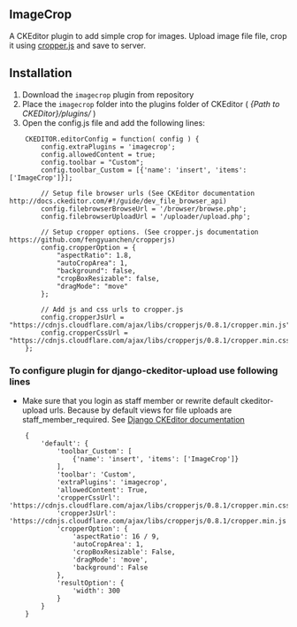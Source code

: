 ## ImageCrop

A CKEditor plugin to add simple crop for images.
Upload image file file, crop it using [cropper.js](https://fengyuanchen.github.io/cropperjs/) and save to server.

## Installation
1. Download the `imagecrop` plugin from repository
2. Place the `imagecrop` folder into the plugins folder of CKEditor ( *{Path to CKEDitor}/plugins/* )
3. Open the config.js file and add the following lines:

```
    CKEDITOR.editorConfig = function( config ) {
        config.extraPlugins = 'imagecrop';
        config.allowedContent = true;
        config.toolbar = "Custom";
        config.toolbar_Custom = [{'name': 'insert', 'items': ['ImageCrop']}];

        // Setup file browser urls (See CKEditor documentation http://docs.ckeditor.com/#!/guide/dev_file_browser_api)
        config.filebrowserBrowseUrl = '/browser/browse.php';
        config.filebrowserUploadUrl = '/uploader/upload.php';

        // Setup cropper options. (See cropper.js documentation https://github.com/fengyuanchen/cropperjs)
        config.cropperOption = {
            "aspectRatio": 1.8,
            "autoCropArea": 1,
            "background": false,
            "cropBoxResizable": false,
            "dragMode": "move"
        };

        // Add js and css urls to cropper.js
        config.cropperJsUrl = "https://cdnjs.cloudflare.com/ajax/libs/cropperjs/0.8.1/cropper.min.js";
        config.cropperCssUrl = "https://cdnjs.cloudflare.com/ajax/libs/cropperjs/0.8.1/cropper.min.css"
    };
```

### To configure plugin for django-ckeditor-upload use following lines

* Make sure that you login as staff member or rewrite default ckeditor-upload urls.
  Because by default views for file uploads are staff_member_required.
  See [Django CKEditor documentation](https://github.com/django-ckeditor/django-ckeditor)

```
    {
        'default': {
            'toolbar_Custom': [
                {'name': 'insert', 'items': ['ImageCrop']}
            ],
            'toolbar': 'Custom',
            'extraPlugins': 'imagecrop',
            'allowedContent': True,
            'cropperCssUrl': 'https://cdnjs.cloudflare.com/ajax/libs/cropperjs/0.8.1/cropper.min.css',
            'cropperJsUrl': 'https://cdnjs.cloudflare.com/ajax/libs/cropperjs/0.8.1/cropper.min.js',
            'cropperOption': {
                'aspectRatio': 16 / 9,
                'autoCropArea': 1,
                'cropBoxResizable': False,
                'dragMode': 'move',
                'background': False
            },
            'resultOption': {
                'width': 300
            }
        }
    }
```